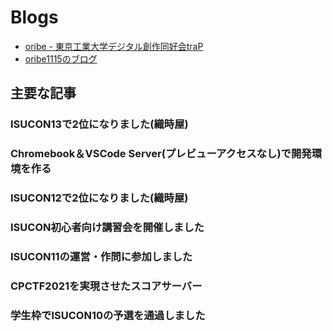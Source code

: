 <script setup>
import SiteCard from './.vitepress/theme/components/SiteCard.vue'
</script>

# Blogs
- [oribe - 東京工業大学デジタル創作同好会traP](https://trap.jp/author/oribe/)
- [oribe1115のブログ](https://oribe1115.hatenablog.com/)

## 主要な記事

### ISUCON13で2位になりました(織時屋)
<SiteCard siteKey='isucon13' />

### Chromebook＆VSCode Server(プレビューアクセスなし)で開発環境を作る
<SiteCard siteKey='chromebook-vscode-server' />

### ISUCON12で2位になりました(織時屋)
<SiteCard siteKey='isucon12-final' />

### ISUCON初心者向け講習会を開催しました
<SiteCard siteKey='isucon-workshop-2022' />

### ISUCON11の運営・作問に参加しました
<SiteCard siteKey='isucon11-admin' />

### CPCTF2021を実現させたスコアサーバー
<SiteCard siteKey='cpctf2021-scoreserver' />

### 学生枠でISUCON10の予選を通過しました
<SiteCard siteKey='isucon10-qualify' />